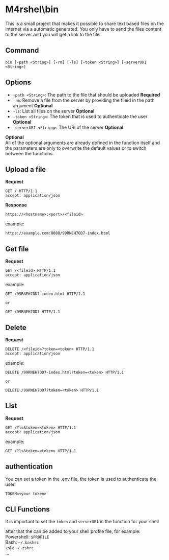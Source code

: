 # M4rshel\bin

This is a small project that makes it possible to share text based files on the internet via a automatic generated.
You only have to send the files content to the server and you will get a link to the file.

## Command

```shell
bin [-path <String>] [-rm] [-ls] [-token <String>] [-serverURI <String>]
```

## Options

- `-path <String>`: The path to the file that should be uploaded **Required**
- `-rm`: Remove a file from the server by providing the fileid in the path argument **Optional**
- `-ls`: List all files on the server **Optional**
- `-token <String>`: The token that is used to authenticate the user **Optional**
- `-serverURI <String>`: The URI of the server **Optional**


**Optional**  
All of the optional arguments are already defined in the function itself and the parameters are only to overwrite the default values or to switch between the functions.

## Upload a file

**Request**

```http
GET / HTTP/1.1
accept: application/json
```

**Response**

```text/plain
https://<hostname>:<port>/<fileid>
```

example:

```text/plain
https://example.com:8080/99RNEH7OD7-index.html
```

## Get file

**Request**

```http
GET /<fileid> HTTP/1.1
accept: application/json
```

example:

```http
GET /99RNEH7OD7-index.html HTTP/1.1

or 

GET /99RNEH7OD7 HTTP/1.1
```

## Delete

**Request**

```http
DELETE /<fileid>?token=<token> HTTP/1.1
accept: application/json
```

example:

```http
DELETE /99RNEH7OD7-index.html?token=<token> HTTP/1.1

or

DELETE /99RNEH7OD7?token=<token> HTTP/1.1
```


## List

**Request**

```http
GET /?ls&token=<token> HTTP/1.1
accept: application/json
```

example:

```http
GET /?ls&token=<token> HTTP/1.1
```

## authentication

You can set a token in the .env file, the token is used to authenticate the user.

```dotenv
TOKEN=<your token>
```

## CLI Functions

It is important to set the `token` and `serverURI` in the function for your shell

after that the can be added to your shell profile file, for example:   
Powershell: `$PROFILE`  
Bash: `~/.bashrc`  
zsh: `~/.zshrc`  
...


